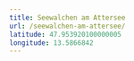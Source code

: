```yaml
---
title: Seewalchen am Attersee
url: /seewalchen-am-attersee/
latitude: 47.953920100000005
longitude: 13.5866842
---
```

